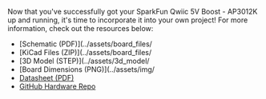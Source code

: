 Now that you've successfully got your SparkFun Qwiic 5V Boost - AP3012K up and running, it's time to incorporate it into your own project! For more information, check out the resources below:

* [Schematic (PDF)](../assets/board_files/
* [KiCad Files (ZIP)](../assets/board_files/
* [3D Model (STEP)](../assets/3d_model/
* [Board Dimensions (PNG)](../assets/img/
* [Datasheet (PDF)](../assets/component_documentation/AP3012.pdf)
* [GitHub Hardware Repo](https://github.com/sparkfun/SparkFun_Qwiic_5V_Boost_AP3012K)
